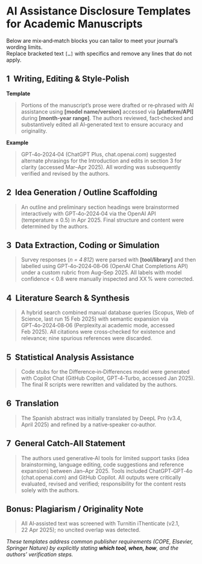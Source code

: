 # AI Assistance Disclosure Templates for Academic Manuscripts

Below are mix‑and‑match blocks you can tailor to meet your journal’s wording limits.  
Replace bracketed text `[…]` with specifics and remove any lines that do not apply.


## 1  Writing, Editing & Style‑Polish

**Template**

> Portions of the manuscript’s prose were drafted or re‑phrased with AI assistance using **[model name/version]** accessed via **[platform/API]** during **[month‑year range]**. The authors reviewed, fact‑checked and substantively edited all AI‑generated text to ensure accuracy and originality.

**Example**

> GPT‑4o‑2024‑04 (ChatGPT Plus, chat.openai.com) suggested alternate phrasings for the Introduction and edits in section 3 for clarity (accessed Mar–Apr 2025). All wording was subsequently verified and revised by the authors.


## 2  Idea Generation / Outline Scaffolding

> An outline and preliminary section headings were brainstormed interactively with GPT‑4o‑2024‑04 via the OpenAI API (temperature ≤ 0.5) in Apr 2025. Final structure and content were determined by the authors.


## 3  Data Extraction, Coding or Simulation

> Survey responses (*n = 4 812*) were parsed with **[tool/library]** and then labelled using GPT‑4o‑2024‑08‑06 (OpenAI Chat Completions API) under a custom rubric from Aug–Sep 2025. All labels with model confidence < 0.8 were manually inspected and XX % were corrected.


## 4  Literature Search & Synthesis

> A hybrid search combined manual database queries (Scopus, Web of Science, last run 15 Feb 2025) with semantic expansion via GPT‑4o‑2024‑08‑06 (Perplexity.ai academic mode, accessed Feb 2025). All citations were cross‑checked for existence and relevance; nine spurious references were discarded.


## 5  Statistical Analysis Assistance

> Code stubs for the Difference‑in‑Differences model were generated with Copilot Chat (GitHub Copilot, GPT‑4‑Turbo, accessed Jan 2025). The final R scripts were rewritten and validated by the authors.


## 6  Translation

> The Spanish abstract was initially translated by DeepL Pro (v3.4, April 2025) and refined by a native‑speaker co‑author.



## 7  General Catch‑All Statement

> The authors used generative‑AI tools for limited support tasks (idea brainstorming, language editing, code suggestions and reference expansion) between Jan–Apr 2025. Tools included ChatGPT‑GPT‑4o (chat.openai.com) and GitHub Copilot. All outputs were critically evaluated, revised and verified; responsibility for the content rests solely with the authors.



## Bonus: Plagiarism / Originality Note

> All AI‑assisted text was screened with Turnitin iThenticate (v2.1, 22 Apr 2025); no uncited overlap was detected.


*These templates address common publisher requirements (COPE, Elsevier, Springer Nature) by explicitly stating **which tool, when, how**, and the authors’ verification steps.*
